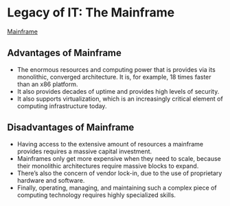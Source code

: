 # Legacy of IT: The Mainframe

[Mainframe](https://www.youtube.com/watch?v=4KpsZr2iuaE)

## Advantages of Mainframe

- The enormous resources and computing power that is provides via its monolithic, converged architecture. It is, for example, 18 times faster than an x86 platform.
- It also provides decades of uptime and provides high levels of security.
- It also supports virtualization, which is an increasingly critical element of computing infrastructure today.

## Disadvantages of Mainframe

- Having access to the extensive amount of resources a mainframe provides requires a massive capital investment.
- Mainframes only get more expensive when they need to scale, because their monolithic architectures require massive blocks to expand.
- There’s also the concern of vendor lock-in, due to the use of proprietary hardware and software.
- Finally, operating, managing, and maintaining such a complex piece of computing technology requires highly specialized skills.
